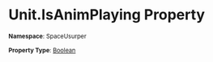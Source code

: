 # Unit.IsAnimPlaying Property

<small>**Namespace**: SpaceUsurper</small>

<small>**Property Type**: [Boolean](https://docs.microsoft.com/en-us/dotnet/api/system.boolean?view=netframework-4.5)</small>

